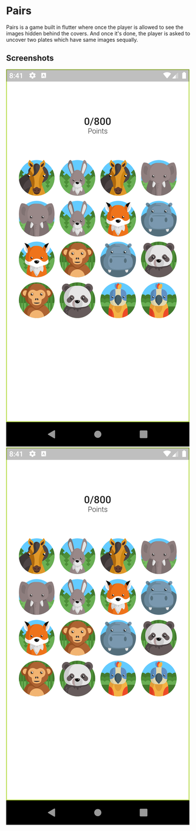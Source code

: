 # Pairs

Pairs is a game built in flutter where once the player is allowed to see the images hidden behind the covers. And once it's done, the player is asked to uncover two plates which have same images sequally. 

## Screenshots

<img src="screenshots/screenshot_1.png"> <img src="screenshots/screenshot_1.png">

